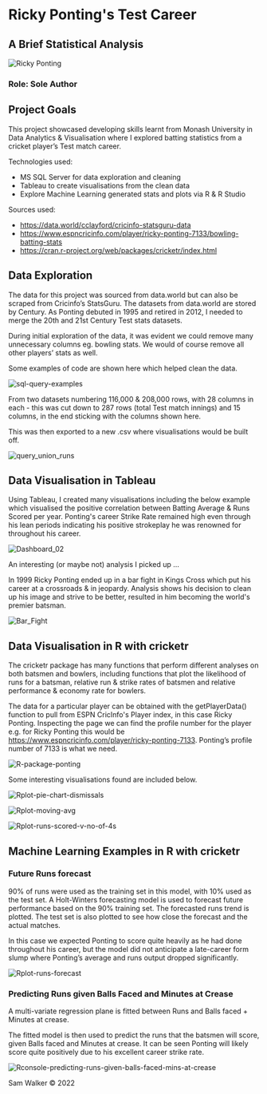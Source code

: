 # Ricky Ponting's Test Career
## A Brief Statistical Analysis

![Ricky Ponting](/images/ponting_rm1.jpg)

### Role: Sole Author

## Project Goals

This project showcased developing skills learnt from Monash University in Data Analytics & Visualisation where I explored batting statistics from a cricket player’s Test match career.

Technologies used:
* MS SQL Server for data exploration and cleaning
* Tableau to create visualisations from the clean data
* Explore Machine Learning generated stats and plots via R & R Studio

Sources used:
* https://data.world/cclayford/cricinfo-statsguru-data
* https://www.espncricinfo.com/player/ricky-ponting-7133/bowling-batting-stats
* https://cran.r-project.org/web/packages/cricketr/index.html


## Data Exploration

The data for this project was sourced from data.world but can also be scraped from Cricinfo’s StatsGuru. The datasets from data.world are stored by Century. As Ponting debuted in 1995 and retired in 2012, I needed to merge the 20th and 21st Century Test stats datasets.

During initial exploration of the data, it was evident we could remove many unnecessary columns eg. bowling stats. We would of course remove all other players’ stats as well.

Some examples of code are shown here which helped clean the data.

![sql-query-examples](/images/sql-query-examples.PNG)

From two datasets numbering 116,000 & 208,000 rows, with 28 columns in each - this was cut down to 287 rows (total Test match innings) and 15 columns, in the end sticking with the columns shown here.

This was then exported to a new .csv where visualisations would be built off.

![query_union_runs](/images/query_union_runs.PNG)


## Data Visualisation in Tableau

Using Tableau, I created many visualisations including the below example which visualised the positive correlation between Batting Average & Runs Scored per year. Ponting's career Strike Rate remained high even through his lean periods indicating his positive strokeplay he was renowned for throughout his career.

![Dashboard_02](/images/Dashboard_02.PNG)

An interesting (or maybe not) analysis I picked up …

In 1999 Ricky Ponting ended up in a bar fight in Kings Cross which put his career at a crossroads & in jeopardy. Analysis shows his decision to clean up his image and strive to be better, resulted in him becoming the world's premier batsman.

![Bar_Fight](/images/Bar_Fight.PNG)


## Data Visualisation in R with cricketr

The cricketr package has many functions that perform different analyses on both batsmen and bowlers, including functions that plot the likelihood of runs for a batsman, relative run & strike rates of batsmen and relative performance & economy rate for bowlers.

The data for a particular player can be obtained with the getPlayerData() function to pull from ESPN CricInfo's Player index, in this case Ricky Ponting. Inspecting the page we can find the profile number for the player e.g. for Ricky Ponting this would be https://www.espncricinfo.com/player/ricky-ponting-7133. Ponting’s profile number of 7133 is what we need.

![R-package-ponting](/images/R-package-ponting.PNG)

Some interesting visualisations found are included below.

![Rplot-pie-chart-dismissals](/images/Rplot-pie-chart-dismissals.png)

![Rplot-moving-avg](/images/Rplot-moving-avg.png)

![Rplot-runs-scored-v-no-of-4s](/images/Rplot-runs-scored-v-no-of-4s.png)


## Machine Learning Examples in R with cricketr

### Future Runs forecast

90% of runs were used as the training set in this model, with 10% used as the test set. A Holt-Winters forecasting model is used to forecast future performance based on the 90% training set. The forecasted runs trend is plotted. The test set is also plotted to see how close the forecast and the actual matches.

In this case we expected Ponting to score quite heavily as he had done throughout his career, but the model did not anticipate a late-career form slump where Ponting’s average and runs output dropped significantly.

![Rplot-runs-forecast](/images/Rplot-runs-forecast.png)

### Predicting Runs given Balls Faced and Minutes at Crease

A multi-variate regression plane is fitted between Runs and Balls faced + Minutes at crease.

The fitted model is then used to predict the runs that the batsmen will score, given Balls faced and Minutes at crease. It can be seen Ponting will likely score quite positively due to his excellent career strike rate.

![Rconsole-predicting-runs-given-balls-faced-mins-at-crease](/images/Rconsole-predicting-runs-given-balls-faced-mins-at-crease.PNG)



Sam Walker © 2022